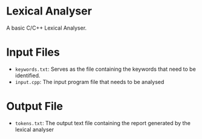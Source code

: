 # Lexical Analyser

A basic C/C++ Lexical Analyser.

# Input Files

* `keywords.txt`: Serves as the file containing the keywords that need to be identified.
* `input.cpp`: The input program file that needs to be analysed

# Output File

* `tokens.txt`: The output text file containing the report generated by the lexical analyser

